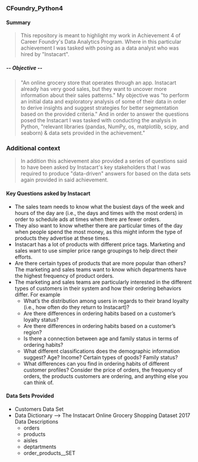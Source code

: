 ### CFoundry_Python4
#### Summary
> This repository is meant to highlight my work in Achievement 4 of Career Foundry's Data Analytics Program. Where in this particular achievement I was tasked with posing as a data analyst who was hired by "Instacart".

##### -- Objective --
> "An online grocery store that operates through an app. Instacart already has very good sales, but they want to uncover more information about their sales patterns." My objective was "to perform an initial data and exploratory analysis of some of their data in order to derive insights and suggest strategies for better segmentation based on the provided criteria." And in order to answer the questions posed the Instacart I was tasked with conducting the analysis in Python, "relevant libraries (pandas, NumPy, os, matplotlib, scipy, and seaborn) & data sets provided in the achievement."

### Additional context
> In addition this achievement also provided a series of questions said to have been asked by Instacart's key stakeholders that I was required to produce "data-driven" answers for based on the data sets again provided in said achievement.


#### Key Questions asked by Instacart
- The sales team needs to know what the busiest days of the week and hours of the day are (i.e., the days and times with the most orders) in order to schedule ads at times when there are fewer orders.
- They also want to know whether there are particular times of the day when people spend the most money, as this might inform the type of products they advertise at these times.
- Instacart has a lot of products with different price tags. Marketing and sales want to use
simpler price range groupings to help direct their efforts.
- Are there certain types of products that are more popular than others? The marketing and sales teams want to know which departments have the highest frequency of product orders.
- The marketing and sales teams are particularly interested in the different types of customers in their system and how their ordering behaviors differ. For example
  - What’s the distribution among users in regards to their brand loyalty (i.e., how
often do they return to Instacart)?
  - Are there differences in ordering habits based on a customer’s loyalty status?
  - Are there differences in ordering habits based on a customer’s region?
  - Is there a connection between age and family status in terms of ordering habits?
  - What different classifications does the demographic information suggest? Age? Income? Certain types of goods? Family status?
  - What differences can you find in ordering habits of different customer profiles? Consider the price of orders, the frequency of orders, the products customers are ordering, and anything else you can think of.

#### Data Sets Provided
- Customers Data Set
- Data Dictionary --> The Instacart Online Grocery Shopping Dataset 2017 Data Descriptions
  - orders
  - products
  - aisles
  - deptartments
  - order_products__SET
